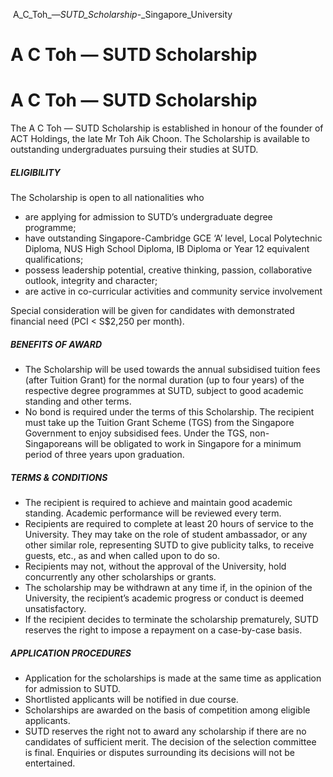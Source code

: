  A_C_Toh_—_SUTD_Scholarship_-_Singapore_University



A C Toh — SUTD Scholarship
==========================

A C Toh — SUTD Scholarship
==========================

The A C Toh — SUTD Scholarship is established in honour of the founder of ACT Holdings, the late Mr Toh Aik Choon. The Scholarship is available to outstanding undergraduates pursuing their studies at SUTD.

##### **ELIGIBILITY**

The Scholarship is open to all nationalities who

* are applying for admission to SUTD’s undergraduate degree programme;
* have outstanding Singapore-Cambridge GCE ‘A’ level, Local Polytechnic Diploma, NUS High School Diploma, IB Diploma or Year 12 equivalent qualifications;
* possess leadership potential, creative thinking, passion, collaborative outlook, integrity and character;
* are active in co-curricular activities and community service involvement

Special consideration will be given for candidates with demonstrated financial need (PCI < S$2,250 per month).

##### **BENEFITS OF AWARD**

* The Scholarship will be used towards the annual subsidised tuition fees (after Tuition Grant) for the normal duration (up to four years) of the respective degree programmes at SUTD, subject to good academic standing and other terms.
* No bond is required under the terms of this Scholarship. The recipient must take up the Tuition Grant Scheme (TGS) from the Singapore Government to enjoy subsidised fees. Under the TGS, non-Singaporeans will be obligated to work in Singapore for a minimum period of three years upon graduation.

##### **TERMS & CONDITIONS**

* The recipient is required to achieve and maintain good academic standing. Academic performance will be reviewed every term.
* Recipients are required to complete at least 20 hours of service to the University. They may take on the role of student ambassador, or any other similar role, representing SUTD to give publicity talks, to receive guests, etc., as and when called upon to do so.
* Recipients may not, without the approval of the University, hold concurrently any other scholarships or grants.
* The scholarship may be withdrawn at any time if, in the opinion of the University, the recipient’s academic progress or conduct is deemed unsatisfactory.
* If the recipient decides to terminate the scholarship prematurely, SUTD reserves the right to impose a repayment on a case-by-case basis.

##### **APPLICATION PROCEDURES**

* Application for the scholarships is made at the same time as application for admission to SUTD.
* Shortlisted applicants will be notified in due course.
* Scholarships are awarded on the basis of competition among eligible applicants.
* SUTD reserves the right not to award any scholarship if there are no candidates of sufficient merit. The decision of the selection committee is final. Enquiries or disputes surrounding its decisions will not be entertained.

